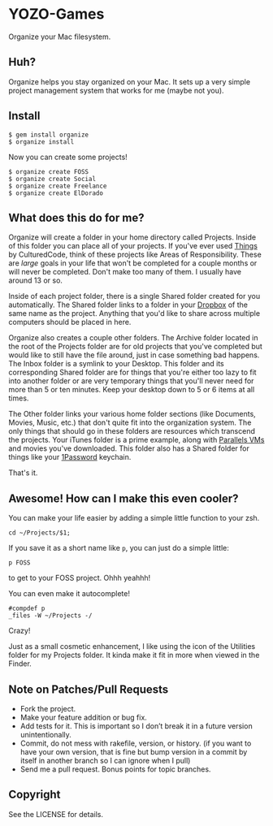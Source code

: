 
YOZO-Games
========

Organize your Mac filesystem.

Huh?
----

Organize helps you stay organized on your Mac. It sets up a very simple project
management system that works for me (maybe not you).

Install
-------

    $ gem install organize
    $ organize install

Now you can create some projects!

    $ organize create FOSS
    $ organize create Social
    $ organize create Freelance
    $ organize create ElDorado

What does this do for me?
-------------------------

Organize will create a folder in your home directory called Projects. Inside of
this folder you can place all of your projects. If you've ever used
[Things](http://culturedcode.com/things/) by CulturedCode, think of these
projects like Areas of Responsibility. These are *large* goals in your life that
won't be completed for a couple months or will never be completed. Don't make
too many of them. I usually have around 13 or so.

Inside of each project folder, there is a single Shared folder created for you
automatically. The Shared folder links to a folder in your
[Dropbox](http://www.dropbox.com/) of the same name as the project. Anything
that you'd like to share across multiple computers should be placed in here.

Organize also creates a couple other folders. The Archive folder located in the
root of the Projects folder are for old projects that you've completed but would
like to still have the file around, just in case something bad happens. The
Inbox folder is a symlink to your Desktop. This folder and its corresponding
Shared folder are for things that you're either too lazy to fit into another
folder or are very temporary things that you'll never need for more than 5 or
ten minutes. Keep your desktop down to 5 or 6 items at all times.

The Other folder links your various home folder sections (like Documents,
Movies, Music, etc.) that don't quite fit into the organization system. The only
things that should go in these folders are resources which transcend the
projects. Your iTunes folder is a prime example, along with [Parallels
VMs](http://www.parallels.com/products/desktop/) and movies you've downloaded.
This folder also has a Shared folder for things like your
[1Password](http://agilewebsolutions.com/products/1Password) keychain.

That's it.

Awesome! How can I make this even cooler?
-----------------------------------------

You can make your life easier by adding a simple little function to your zsh.

    cd ~/Projects/$1;

If you save it as a short name like `p`, you can just do a simple little:

    p FOSS

to get to your FOSS project. Ohhh yeahhh!

You can even make it autocomplete!

    #compdef p
    _files -W ~/Projects -/

Crazy!

Just as a small cosmetic enhancement, I like using the icon of the Utilities
folder for my Projects folder. It kinda make it fit in more when viewed in the
Finder.

Note on Patches/Pull Requests
-----------------------------

 * Fork the project.
 * Make your feature addition or bug fix.
 * Add tests for it. This is important so I don’t break it in a future version unintentionally.
 * Commit, do not mess with rakefile, version, or history. (if you want to have your own version, that is fine but bump version in a commit by itself in another branch so I can ignore when I pull)
 * Send me a pull request. Bonus points for topic branches.

Copyright
---------

See the LICENSE for details.
